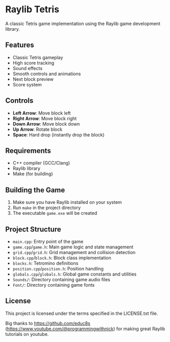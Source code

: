 # Raylib Tetris

A classic Tetris game implementation using the Raylib game development library.

## Features

- Classic Tetris gameplay
- High score tracking
- Sound effects
- Smooth controls and animations
- Next block preview
- Score system

## Controls

- **Left Arrow**: Move block left
- **Right Arrow**: Move block right
- **Down Arrow**: Move block down
- **Up Arrow**: Rotate block
- **Space**: Hard drop (instantly drop the block)

## Requirements

- C++ compiler (GCC/Clang)
- Raylib library
- Make (for building)

## Building the Game

1. Make sure you have Raylib installed on your system
2. Run `make` in the project directory
3. The executable `game.exe` will be created

## Project Structure

- `main.cpp`: Entry point of the game
- `game.cpp`/`game.h`: Main game logic and state management
- `grid.cpp`/`grid.h`: Grid management and collision detection
- `block.cpp`/`block.h`: Block class implementation
- `blocks.h`: Tetromino definitions
- `position.cpp`/`position.h`: Position handling
- `globals.cpp`/`globals.h`: Global game constants and utilities
- `Sounds/`: Directory containing game audio files
- `Font/`: Directory containing game fonts

## License

This project is licensed under the terms specified in the LICENSE.txt file.

Big thanks to https://github.com/educ8s (https://www.youtube.com/@programmingwithnick) for making great Raylib tutorials on youtube.
